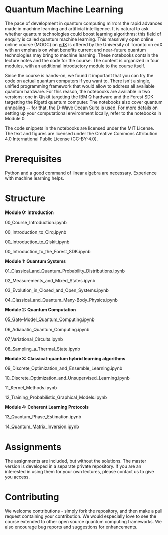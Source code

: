 # Quantum Machine Learning

The pace of development in quantum computing mirrors the rapid advances made in machine learning and artificial intelligence. It is natural to ask whether quantum technologies could boost learning algorithms: this field of enquiry is called quantum machine learning. This massively open online online course (MOOC) on [edX](https://www.edx.org/course/quantum-machine-learning) is offered by the University of Toronto on edX with an emphasis on what benefits current and near-future quantum technologies may bring to machine learning. These notebooks contain the lecture notes and the code for the course. The content is organized in four modules, with an additional introductory module to the course itself.

Since the course is hands-on, we found it important that you can try the code on actual quantum computers if you want to. There isn't a single, unified programming framework that would allow to address all available quantum hardware. For this reason, the notebooks are available in two versions: one in Qiskit targeting the IBM Q hardware and the Forest SDK targetting the Rigetti quantum computer. The notebooks also cover quantum annealing -- for that, the D-Wave Ocean Suite is used. For more details on setting up your computational environment locally, refer to the notebooks in Module 0.

The code snippets in the notebooks are licensed under the MIT License. The text and figures are licensed under the Creative Commons Attribution 4.0 International Public License (CC-BY-4.0).

# Prerequisites

Python and a good command of linear algebra are necessary. Experience with machine learning helps.

# Structure

**Module 0: Introduction**

00_Course_Introduction.ipynb

00_Introduction_to_Cirq.ipynb

00_Introduction_to_Qiskit.ipynb

00_Introduction_to_the_Forest_SDK.ipynb

**Module 1: Quantum Systems**

01_Classical_and_Quantum_Probability_Distributions.ipynb

02_Measurements_and_Mixed_States.ipynb

03_Evolution_in_Closed_and_Open_Systems.ipynb

04_Classical_and_Quantum_Many-Body_Physics.ipynb

**Module 2: Quantum Computation**

05_Gate-Model_Quantum_Computing.ipynb

06_Adiabatic_Quantum_Computing.ipynb

07_Variational_Circuits.ipynb

08_Sampling_a_Thermal_State.ipynb

**Module 3: Classical-quantum hybrid learning algorithms**

09_Discrete_Optimization_and_Ensemble_Learning.ipynb

10_Discrete_Optimization_and_Unsupervised_Learning.ipynb

11_Kernel_Methods.ipynb

12_Training_Probabilistic_Graphical_Models.ipynb

**Module 4: Coherent Learning Protocols**

13_Quantum_Phase_Estimation.ipynb

14_Quantum_Matrix_Inversion.ipynb

# Assignments

The assignments are included, but without the solutions. The master version is developed in a separate private repository. If you are an interested in using them for your own lectures, please contact us to give you access.

# Contributing

We welcome contributions - simply fork the repository, and then make a pull request containing your contribution. We would especially love to see the course extended to other open source quantum computing frameworks. We also encourage bug reports and suggestions for enhancements.
